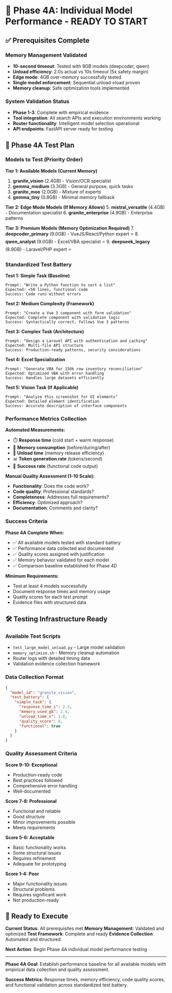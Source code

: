 # 🚀 Phase 4A: Individual Model Performance - READY TO START

## ✅ Prerequisites Complete

### Memory Management Validated
- **10-second timeout**: Tested with 9GB models (deepcoder, qwen)
- **Unload efficiency**: 2.0s actual vs 10s timeout (5x safety margin)
- **Edge mode**: 4GB over-memory successfully tested
- **Single model enforcement**: Sequential unload→load proven
- **Memory cleanup**: Safe optimization tools implemented

### System Validation Status
- **Phase 1-3**: Complete with empirical evidence
- **Tool integration**: All search APIs and execution environments working
- **Router functionality**: Intelligent model selection operational
- **API endpoints**: FastAPI server ready for testing

## 🎯 Phase 4A Test Plan

### Models to Test (Priority Order)

**Tier 1: Available Models (Current Memory)**
1. **granite_vision** (2.4GB) - Vision/OCR specialist
2. **gemma_medium** (3.3GB) - General purpose, quick tasks
3. **granite_moe** (2.0GB) - Mixture of experts
4. **gemma_tiny** (0.8GB) - Minimal memory fallback

**Tier 2: Edge Mode Models (If Memory Allows)**
5. **mistral_versatile** (4.4GB) - Documentation specialist
6. **granite_enterprise** (4.9GB) - Enterprise patterns

**Tier 3: Premium Models (Memory Optimization Required)**
7. **deepcoder_primary** (9.0GB) - VueJS/React/Python expert ⭐
8. **qwen_analyst** (9.0GB) - Excel/VBA specialist ⭐
9. **deepseek_legacy** (8.9GB) - Laravel/PHP expert ⭐

### Standardized Test Battery

**Test 1: Simple Task (Baseline)**
```
Prompt: "Write a Python function to sort a list"
Expected: <50 lines, functional code
Success: Code runs without errors
```

**Test 2: Medium Complexity (Framework)**
```
Prompt: "Create a Vue 3 component with form validation"
Expected: Complete component with validation logic
Success: Syntactically correct, follows Vue 3 patterns
```

**Test 3: Complex Task (Architecture)**
```
Prompt: "Design a Laravel API with authentication and caching"
Expected: Multi-file API structure
Success: Production-ready patterns, security considerations
```

**Test 4: Excel Specialization**
```
Prompt: "Generate VBA for 150k row inventory reconciliation"
Expected: Optimized VBA with error handling
Success: Handles large datasets efficiently
```

**Test 5: Vision Task (If Applicable)**
```
Prompt: "Analyze this screenshot for UI elements"
Expected: Detailed element identification
Success: Accurate description of interface components
```

### Performance Metrics Collection

**Automated Measurements:**
- ⏱️ **Response time** (cold start + warm response)
- 💾 **Memory consumption** (before/during/after)
- 🔄 **Unload time** (memory release efficiency)
- 📊 **Token generation rate** (tokens/second)
- 🎯 **Success rate** (functional code output)

**Manual Quality Assessment (1-10 Scale):**
- **Functionality**: Does the code work?
- **Code quality**: Professional standards?
- **Completeness**: Addresses full requirements?
- **Efficiency**: Optimized approach?
- **Documentation**: Comments and clarity?

### Success Criteria

**Phase 4A Complete When:**
- ✅ All available models tested with standard battery
- ✅ Performance data collected and documented
- ✅ Quality scores assigned with justification
- ✅ Memory behavior validated for each model
- ✅ Comparison baseline established for Phase 4D

**Minimum Requirements:**
- Test at least 4 models successfully
- Document response times and memory usage
- Quality scores for each test prompt
- Evidence files with structured data

## 🛠️ Testing Infrastructure Ready

### Available Test Scripts
- `test_large_model_unload.py` - Large model validation
- `memory_optimize.sh` - Memory cleanup automation
- Router logs with detailed timing data
- Validation evidence collection framework

### Data Collection Format
```json
{
  "model_id": "granite_vision",
  "test_battery": {
    "simple_task": {
      "response_time_s": 2.3,
      "memory_used_gb": 2.4,
      "unload_time_s": 1.8,
      "quality_score": 8,
      "functional": true
    }
  }
}
```

### Quality Assessment Criteria

**Score 9-10: Exceptional**
- Production-ready code
- Best practices followed
- Comprehensive error handling
- Well-documented

**Score 7-8: Professional**
- Functional and reliable
- Good structure
- Minor improvements possible
- Meets requirements

**Score 5-6: Acceptable**
- Basic functionality works
- Some structural issues
- Requires refinement
- Adequate for prototyping

**Score 1-4: Poor**
- Major functionality issues
- Structural problems
- Requires significant work
- Not production-ready

## 🚀 Ready to Execute

**Current Status**: All prerequisites met
**Memory Management**: Validated and optimized
**Test Framework**: Complete and ready
**Evidence Collection**: Automated and structured

**Next Action**: Begin Phase 4A individual model performance testing

---

**Phase 4A Goal**: Establish performance baseline for all available models with empirical data collection and quality assessment.

**Success Metrics**: Response times, memory efficiency, code quality scores, and functional validation across standardized test battery.